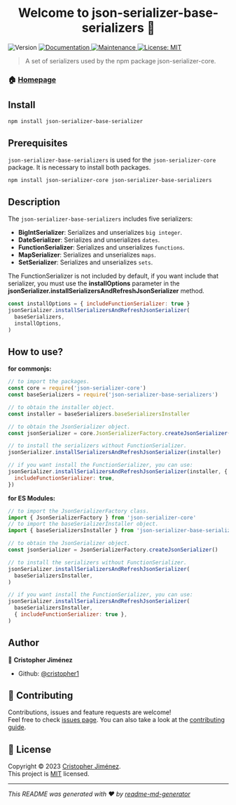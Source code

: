 <h1 align="center">Welcome to json-serializer-base-serializers 👋</h1>
<p>
  <img alt="Version" src="https://img.shields.io/badge/version-1.0.0-blue.svg?cacheSeconds=2592000" />
  <a href="https://github.com/cristopher1/json-serializer-plugins#readme" target="_blank">
    <img alt="Documentation" src="https://img.shields.io/badge/documentation-yes-brightgreen.svg" />
  </a>
  <a href="https://github.com/cristopher1/json-serializer-plugins/graphs/commit-activity" target="_blank">
    <img alt="Maintenance" src="https://img.shields.io/badge/Maintained%3F-yes-green.svg" />
  </a>
  <a href="https://github.com/cristopher1/json-serializer-plugins/blob/master/LICENSE" target="_blank">
    <img alt="License: MIT" src="https://img.shields.io/github/license/cristopher1/json-serializer-base-serializers" />
  </a>
</p>

> A set of serializers used by the npm package json-serializer-core.

### 🏠 [Homepage](https://github.com/cristopher1/json-serializer-plugins#readme)

## Install

```sh
npm install json-serializer-base-serializer
```

## Prerequisites

`json-serializer-base-serializers` is used for the `json-serializer-core` package. It is necessary to install both packages.

```script
npm install json-serializer-core json-serializer-base-serializers
```

## Description

The `json-serializer-base-serializers` includes five serializers:

- **BigIntSerializer**: Serializes and unserializes `big integer`.
- **DateSerializer**: Serializes and unserializes `dates`.
- **FunctionSerializer**: Serializes and unserializes `functions`.
- **MapSerializer**: Serializes and unserializes `maps`.
- **SetSerializer**: Serializes and unserializes `sets`.

The FunctionSerializer is not included by default, if you want include that serializer, you must use the **installOptions** parameter in the **jsonSerializer.installSerializersAndRefreshJsonSerializer** method.

```js
const installOptions = { includeFunctionSerializer: true }
jsonSerializer.installSerializersAndRefreshJsonSerializer(
  baseSerializers,
  installOptions,
)
```

## How to use?

**for commonjs:**

```js
// to import the packages.
const core = require('json-serializer-core')
const baseSerializers = require('json-serializer-base-serializers')

// to obtain the installer object.
const installer = baseSerializers.baseSerializersInstaller

// to obtain the JsonSerializer object.
const jsonSerializer = core.JsonSerializerFactory.createJsonSerializer()

// to install the serializers without FunctionSerializer.
jsonSerializer.installSerializersAndRefreshJsonSerializer(installer)

// if you want install the FunctionSerializer, you can use:
jsonSerializer.installSerializersAndRefreshJsonSerializer(installer, {
  includeFunctionSerializer: true,
})
```

**for ES Modules:**

```js
// to import the JsonSerializerFactory class.
import { JsonSerializerFactory } from 'json-serializer-core'
// to import the baseSerializerInstaller object.
import { baseSerializersInstaller } from 'json-serializer-base-serializers'

// to obtain the JsonSerializer object.
const jsonSerializer = JsonSerializerFactory.createJsonSerializer()

// to install the serializers without FunctionSerializer.
jsonSerializer.installSerializersAndRefreshJsonSerializer(
  baseSerializersInstaller,
)

// if you want install the FunctionSerializer, you can use:
jsonSerializer.installSerializersAndRefreshJsonSerializer(
  baseSerializersInstaller,
  { includeFunctionSerializer: true },
)
```

## Author

👤 **Cristopher Jiménez**

- Github: [@cristopher1](https://github.com/cristopher1)

## 🤝 Contributing

Contributions, issues and feature requests are welcome!<br />Feel free to check [issues page](https://github.com/cristopher1/json-serializer-base-serializers/issues). You can also take a look at the [contributing guide](https://github.com/cristopher1/json-serializer-base-serializers/blob/master/CONTRIBUTING.md).

## 📝 License

Copyright © 2023 [Cristopher Jiménez](https://github.com/cristopher1).<br />
This project is [MIT](https://github.com/cristopher1/json-serializer-plugins/blob/master/LICENSE) licensed.

---

_This README was generated with ❤️ by [readme-md-generator](https://github.com/kefranabg/readme-md-generator)_
